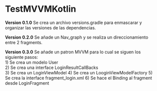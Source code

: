 # TestMVVMKotlin
**Version 0.1.0**   Se crea un archivo versions.gradle para enmascarar y organizar las versiones de las dependencias.

**Version 0.2.0**   Se añade un Nav_graph y se realiza un direccionamiento entre 2 fragments.

**Version 0.3.0**   Se añade un patron MVVM para lo cual se siguen los siguiente pasos:  
                    1) Se crea un modelo User  
                    2) Se crea una interface LoginResultCallBacks  
                    3) Se crea un LoginViewModel
                    4) Se crea un LooginViewModelFactory
                    5) Se crea la interface fragment_login.xml
                    6) Se hace el Binding al fragment desde LoginFragment
